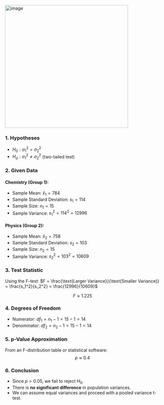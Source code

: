 <img width="400" alt="image" src="https://github.com/user-attachments/assets/6be0f60b-50ae-4a45-9285-da19709e46f9" />

### **1. Hypotheses**
- $H_0: \sigma_1^2 = \sigma_2^2$
- $H_a: \sigma_1^2 \neq \sigma_2^2$ (two-tailed test)

### **2. Given Data**
#### Chemistry (Group 1):
- Sample Mean: $\bar{x}_1 = 784$
- Sample Standard Deviation: $s_1 = 114$
- Sample Size: $n_1 = 15$
- Sample Variance: $s_1^2 = 114^2 = 12996$

#### Physics (Group 2):
- Sample Mean: $\bar{x}_2 = 758$
- Sample Standard Deviation: $s_2 = 103$
- Sample Size: $n_2 = 15$
- Sample Variance: $s_2^2 = 103^2 = 10609$

### **3. Test Statistic**
Using the F-test:
$F = \frac{\text{Larger Variance}}{\text{Smaller Variance}} = \frac{s_1^2}{s_2^2} = \frac{12996}{10609}$

$$
F \approx 1.225
$$

### **4. Degrees of Freedom**
- Numerator: $df_1 = n_1 - 1 = 15 - 1 = 14$
- Denominator: $df_2 = n_2 - 1 = 15 - 1 = 14$

### **5. p-Value Approximation**
From an F-distribution table or statistical software:
$$
p \approx 0.4
$$

### **6. Conclusion**
- Since $p > 0.05$, we fail to reject $H_0$.
- There is **no significant difference** in population variances.
- We can assume equal variances and proceed with a pooled variance t-test.
